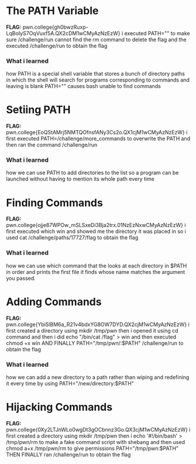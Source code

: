 # The PATH Variable 

**FLAG:** pwn.college{gh0bwzRuxp-LqBoIyS7OqVuxf5A.QX2cDM1wCMyAzNzEzW}
i executed PATH="" to make sure /challenge/run cannot find the rm command to delete the flag and the executed /challenge/run to obtain the flag

### What i learned 
how PATH is a special shell variable that stores a bunch of directory paths in which the shell will search for programs corresponding to commands and leaving is blank PATH="" causes bash unable to find commands

# Setiing PATH

**FLAG:** pwn.college{EoQStAMrj5NMTQOfnsfANy3Cs2o.QX1cjM1wCMyAzNzEzW}
i first executed PATH=/challenge/more_commands to overwrite the PATH and then ran the command /challenge/run

### What i learned 
how we can use PATH to add directories to the list so a program can be launched without having to mention its whole path every time

# Finding Commands

**FLAG:** pwn.college{ojje87WPOw_mSLSxeDi3Bja2trx.01NzEzNxwCMyAzNzEzW}
i first executed which win and showed me the directory it was placed in so i used cat /challenge/paths/17727/flag to obtain the flag

### What i learned 
how we can use which command that the looks at each directory in $PATH in order and prints the first file it finds whose name matches the argument you passed.

# Adding Commands 

**FLAG:** pwn.college{YbiSlBM6a_R21v4bdxYG8OW7DYD.QX2cjM1wCMyAzNzEzW}
i first created a directory using mkdir /tmp/pwn then i opened it using cd command and then i did echo "/bin/cat /flag" > win and then executed chmod +x win AND FINALLY PATH="/tmp/pwn/:$PATH" /challenge/run to obtain the flag

### What i learned 
how we can add a new directory to a path rather than wiping and redefining it every time by using PATH="/new/directory:$PATH"

# Hijacking Commands

**FLAG:** pwn.college{0Xy2LTJnWLo0wgDt3gOCbnnz3Go.QX3cjM1wCMyAzNzEzW}
i first created a directory using mkdir /tmp/pwn then i echo '#!/bin/bash' > /tmp/pwn/rm to make a fake command script with shebang and then used chmod a+x /tmp/pwn/rm to give permissions 
PATH="/tmp/pwn:$PATH" THEN FINALLY ran /challenge/run to obtain the flag
